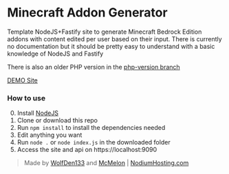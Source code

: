 # Minecraft Addon Generator
Template NodeJS+Fastify site to generate Minecraft Bedrock Edition addons with content edited per user based on their input. There is currently no documentation but it should be pretty easy to understand with a basic knowledge of NodeJS and Fastify

There is also an older PHP version in the [php-version branch](https://github.com/McMelonTV/mcpack-generator/tree/php-version)

[DEMO Site](https://mcpack.alphafreak.pw/)

### How to use
0. Install [NodeJS](https://nodejs.org/)
1. Clone or download this repo
2. Run `npm install` to install the dependencies needed
3. Edit anything you want
4. Run `node .` or `node index.js` in the downloaded folder
5. Access the site and api on https://localhost:9090

> Made by [WolfDen133](https://github.com/WolfDen133) and [McMelon](https://github.com/McMelonTV) | [NodiumHosting.com](https://nodiumhosting.com)
